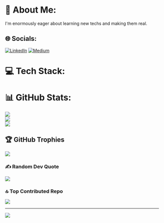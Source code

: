 # 💫 About Me:
I'm enormously eager about learning new techs and making them real.<br>


## 🌐 Socials:
[![LinkedIn](https://img.shields.io/badge/LinkedIn-%230077B5.svg?logo=linkedin&logoColor=white)](https://linkedin.com/in/kadergenc) [![Medium](https://img.shields.io/badge/Medium-12100E?logo=medium&logoColor=white)](https://medium.com/@kadergenc) 

# 💻 Tech Stack:
# 📊 GitHub Stats:
![](https://github-readme-stats.vercel.app/api?username=kadergenc1&theme=dracula&hide_border=false&include_all_commits=true&count_private=true)<br/>
![](https://github-readme-streak-stats.herokuapp.com/?user=kadergenc1&theme=dracula&hide_border=false)<br/>
![](https://github-readme-stats.vercel.app/api/top-langs/?username=kadergenc1&theme=dracula&hide_border=false&include_all_commits=true&count_private=true&layout=compact)

## 🏆 GitHub Trophies
![](https://github-profile-trophy.vercel.app/?username=kadergenc1&theme=radical&no-frame=false&no-bg=true&margin-w=4)

### ✍️ Random Dev Quote
![](https://quotes-github-readme.vercel.app/api?type=horizontal&theme=radical)

### 🔝 Top Contributed Repo
![](https://github-contributor-stats.vercel.app/api?username=kadergenc1&limit=5&theme=dark&combine_all_yearly_contributions=true)

---
[![](https://visitcount.itsvg.in/api?id=kadergenc1&icon=0&color=0)](https://visitcount.itsvg.in)

<!-- Proudly created with GPRM ( https://gprm.itsvg.in ) -->
